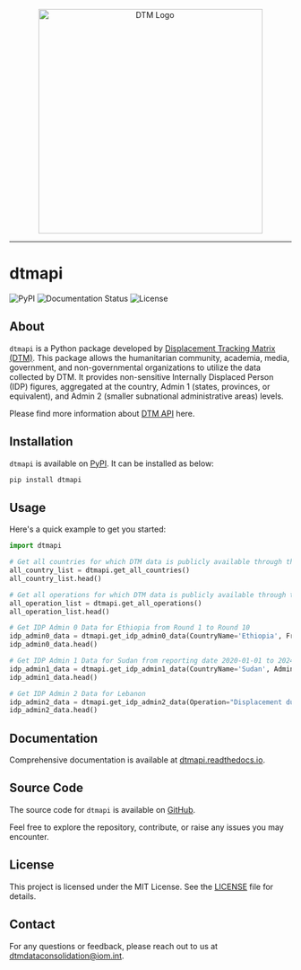<p align="center">
  <img alt="DTM Logo" src="https://dtm.iom.int/themes/custom/dtm_global/logo.svg" width="400">
</p>

-----------------

# dtmapi
![PyPI](https://img.shields.io/pypi/v/dtmapi)
![Documentation Status](https://readthedocs.org/projects/dtmapi/badge/?version=latest)
![License](https://img.shields.io/github/license/Displacement-tracking-Matrix/dtmapi)

## About
`dtmapi` is a Python package developed by [Displacement Tracking Matrix (DTM)](https://dtm.iom.int/). This package allows the humanitarian community, academia, media, government, and non-governmental organizations to utilize the data collected by DTM. It provides non-sensitive Internally Displaced Person (IDP) figures, aggregated at the country, Admin 1 (states, provinces, or equivalent), and Admin 2 (smaller subnational administrative areas) levels. 

Please find more information about [DTM API](https://dtm.iom.int/data-and-analysis/dtm-api) here.

## Installation
`dtmapi` is available on [PyPI](https://pypi.org/project/dtmapi/). It can be installed as below:
```sh
pip install dtmapi
```
## Usage
Here's a quick example to get you started:
```python
import dtmapi

# Get all countries for which DTM data is publicly available through the API.
all_country_list = dtmapi.get_all_countries()
all_country_list.head()

# Get all operations for which DTM data is publicly available through the API.
all_operation_list = dtmapi.get_all_operations()
all_operation_list.head()

# Get IDP Admin 0 Data for Ethiopia from Round 1 to Round 10
idp_admin0_data = dtmapi.get_idp_admin0_data(CountryName='Ethiopia', FromRoundNumber=1, ToRoundNumber=10, to_pandas=True)
idp_admin0_data.head()

# Get IDP Admin 1 Data for Sudan from reporting date 2020-01-01 to 2024-08-15
idp_admin1_data = dtmapi.get_idp_admin1_data(CountryName='Sudan', Admin1Name="Blue Nile", FromReportingDate='2020-01-01', ToReportingDate='2024-08-15', to_pandas=True)
idp_admin1_data.head()

# Get IDP Admin 2 Data for Lebanon
idp_admin2_data = dtmapi.get_idp_admin2_data(Operation="Displacement due to conflict", CountryName='Lebanon', to_pandas=True)
idp_admin2_data.head()
```
## Documentation
Comprehensive documentation is available at [dtmapi.readthedocs.io](https://dtmapi.readthedocs.io/en/latest/index.html).

## Source Code
The source code for `dtmapi` is available on [GitHub](https://github.com/Displacement-tracking-Matrix/dtmapi).

Feel free to explore the repository, contribute, or raise any issues you may encounter.

## License
This project is licensed under the MIT License. See the [LICENSE](LICENSE) file for details.
## Contact
For any questions or feedback, please reach out to us at [dtmdataconsolidation@iom.int](mailto:dtmdataconsolidation@iom.int).
